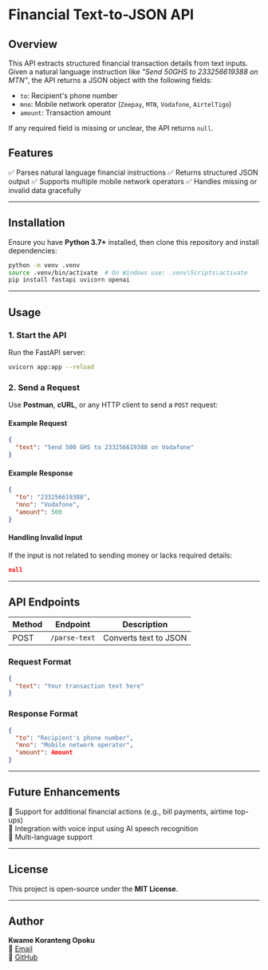 # Financial Text-to-JSON API

## Overview
This API extracts structured financial transaction details from text inputs. Given a natural language instruction like *"Send 50GHS to 233256619388 on MTN"*, the API returns a JSON object with the following fields:

- `to`: Recipient's phone number
- `mno`: Mobile network operator (`Zeepay`, `MTN`, `Vodafone`, `AirtelTigo`)
- `amount`: Transaction amount

If any required field is missing or unclear, the API returns `null`.

## Features
✅ Parses natural language financial instructions
✅ Returns structured JSON output
✅ Supports multiple mobile network operators
✅ Handles missing or invalid data gracefully

---

## Installation
Ensure you have **Python 3.7+** installed, then clone this repository and install dependencies:

```sh
python -m venv .venv
source .venv/bin/activate  # On Windows use: .venv\Scripts\activate
pip install fastapi uvicorn openai
```

---

## Usage
### **1. Start the API**
Run the FastAPI server:
```sh
uvicorn app:app --reload
```

### **2. Send a Request**
Use **Postman**, **cURL**, or any HTTP client to send a `POST` request:

#### **Example Request**
```json
{
  "text": "Send 500 GHS to 233256619388 on Vodafone"
}
```

#### **Example Response**
```json
{
  "to": "233256619388",
  "mno": "Vodafone",
  "amount": 500
}
```

#### **Handling Invalid Input**
If the input is not related to sending money or lacks required details:
```json
null
```

---

## API Endpoints
| Method | Endpoint       | Description               |
|--------|---------------|---------------------------|
| POST   | `/parse-text` | Converts text to JSON     |

### **Request Format**
```json
{
  "text": "Your transaction text here"
}
```

### **Response Format**
```json
{
  "to": "Recipient's phone number",
  "mno": "Mobile network operator",
  "amount": Amount
}
```

---

## Future Enhancements
🔹 Support for additional financial actions (e.g., bill payments, airtime top-ups)  
🔹 Integration with voice input using AI speech recognition  
🔹 Multi-language support  

---

## License
This project is open-source under the **MIT License**.

---

## Author
**Kwame Koranteng Opoku**  
📧 [Email](mailto:kkopoku@example.com)  
🔗 [GitHub](https://github.com/kkopoku)

